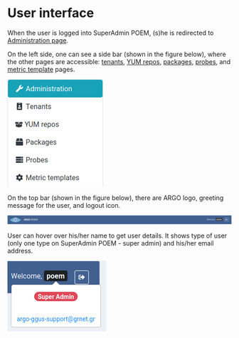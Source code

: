 # User interface

When the user is logged into SuperAdmin POEM, (s)he is redirected to [Administration page](superadmin_administration.md). 

On the left side, one can see a side bar (shown in the figure below), where the other pages are accessible: [tenants](superadmin_tenants.md), [YUM repos](superadmin_repos.md), [packages](superadmin_packages.md), [probes](superadmin_probe.md), and [metric template](superadmin_metric_templates.md) pages.

![SuperAdmin Sidebar](figures/superadmin_sidebar.png)

On the top bar (shown in the figure below), there are ARGO logo, greeting message for the user, and logout icon.

![SuperAdmin Topbar](figures/superadmin_topbar.png)

User can hover over his/her name to get user details. It shows type of user (only one type on SuperAdmin POEM - super admin) and his/her email address.

![SuperAdmin UserInfo](figures/superadmin_user_hover.png)
